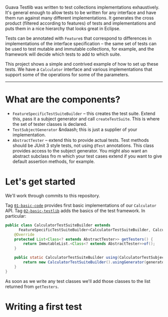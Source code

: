 Guava Testlib was written to test collections implementations exhaustively. It's general enough to allow tests to be written for any interface and have them run against many different implementations. It generates the cross product (filtered according to features) of tests and implementations and puts them in a nice hierarchy that looks great in Eclipse.

Tests can be annotated with `Feature`s that correspond to differences in implementations of the interface specification &ndash; the same set of tests can be used to test mutable and immutable collections, for example, and the framework will decide which tests to add to which suite.

This project shows a simple and contrived example of how to set up these tests. We have a `Calculator` interface and various implementations that support some of the operations for some of the parameters.

***

# What are the components?

* `FeatureSpecificTestSuiteBuilder` &ndash; this creates the test suite. Extend this, pass it a subject generator and call `createTestSuite`. This is where the set of tester classes is declared.
* `TestSubjectGenerator` &ndaash; this is just a supplier of your implementation.
* `AbstractTester` &ndash; extend this to provide actual tests. Test methods should be JUnit 3 style tests, not using `@Test` annotations. This class provides access to the subject generator. You might also want an abstract subclass fro m which your test cases extend if you want to give default assertion methods, for example.

# Let's get started

We'll work through commits to this repository.

Tag [`01-basic-code`](https://github.com/joekearney/guava-testlib-example/tree/01-basic-code) provides first basic implementations of our `Calculator` API. Tag [`02-basic-testlib`](https://github.com/joekearney/guava-testlib-example/tree/02-basic-testlib) adds the basics of the test framework. In particular:

```java
public class CalculatorTestSuiteBuilder extends
      FeatureSpecificTestSuiteBuilder<CalculatorTestSuiteBuilder, CalculatorTestSubjectGenerator> {
	@Override
	protected List<Class<? extends AbstractTester>> getTesters() {
		return ImmutableList.<Class<? extends AbstractTester>>of();
	}

	public static CalculatorTestSuiteBuilder using(CalculatorTestSubjectGenerator generator) {
		return new CalculatorTestSuiteBuilder().usingGenerator(generator);
	}
}
```

As soon as we write any test classes we'll add those classes to the list returned from `getTesters`.

# Writing a first test
